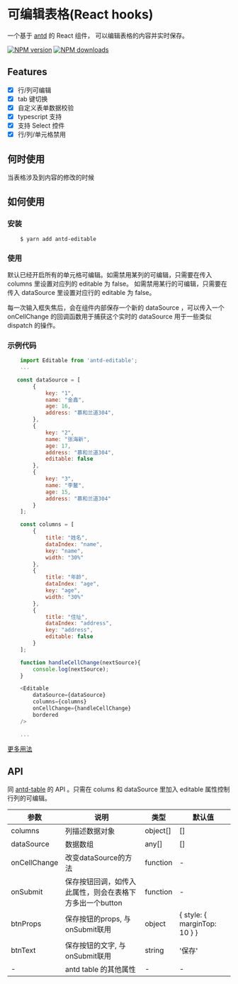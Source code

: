 # 可编辑表格(React hooks)

一个基于 [antd](https://ant.design/index-cn) 的 React 组件， 可以编辑表格的内容并实时保存。

[![NPM version](https://img.shields.io/npm/v/antd-editable.svg?style=flat)](https://npmjs.org/package/antd-editable)
[![NPM downloads](https://img.shields.io/npm/dm/antd-editable.svg?style=flat)](https://npmjs.org/package/antd-editable)

## Features

-   [x] 行/列可编辑
-   [x] tab 键切换
-   [x] 自定义表单数据校验
-   [x] typescript 支持
-   [x] 支持 Select 控件
-   [x] 行/列/单元格禁用

## 何时使用

当表格涉及到内容的修改的时候

## 如何使用

### 安装

```
    $ yarn add antd-editable
```

### 使用

默认已经开启所有的单元格可编辑。如需禁用某列的可编辑，只需要在传入 columns 里设置对应列的 editable 为 false。 如需禁用某行的可编辑，只需要在传入 dataSource 里设置对应行的 editable 为 false。

每一次输入框失焦后，会在组件内部保存一个新的 dataSource ，可以传入一个 onCellChange 的回调函数用于捕获这个实时的 dataSource 用于一些类似 dispatch 的操作。

### 示例代码

```js
    import Editable from 'antd-editable';
    ...

   const dataSource = [
        {
            key: "1",
            name: "金鑫",
            age: 16,
            address: "慕和兰道304",
        },
        {
            key: "2",
            name: "张海新",
            age: 17,
            address: "慕和兰道304",
            editable: false
        },
        {
            key: "3",
            name: "李鳌",
            age: 15,
            address: "慕和兰道304"
        }
    ];

    const columns = [
        {
            title: "姓名",
            dataIndex: "name",
            key: "name",
            width: "30%"
        },
        {
            title: "年龄",
            dataIndex: "age",
            key: "age",
            width: "30%"
        },
        {
            title: "住址",
            dataIndex: "address",
            key: "address",
            editable: false
        }
    ];

    function handleCellChange(nextSource){
        console.log(nextSource);
    }

    <Editable
        dataSource={dataSource}
        columns={columns}
        onCellChange={handleCellChange}
        bordered
    />

    ...
```

[更多用法](https://alkaids.github.io/antd-editable/)

## API

同 [antd-table](https://ant.design/components/table-cn/) 的 API 。只需在 colums 和 dataSource 里加入 editable 属性控制行列的可编辑。

<table>
    <thead>
        <tr>
            <th>
                参数
            </th>
            <th>
                说明
            </th>
            <th>
                类型
            </th>
            <th>
                默认值
            </th>                                    
        </tr>
    </thead>
    <tbody>
          <tr>
            <td>
                columns
            </td>
            <td>
                列描述数据对象
            </td> 
            <td>
                object[]
            </td>  
            <td>
                []
            </td>                 
        </tr>    
          <tr>
            <td>
                dataSource
            </td>
            <td>
                数据数组
            </td> 
            <td>
                any[]
            </td>  
            <td>
                []
            </td>                 
        </tr>    
         <tr>
            <td>
                onCellChange
            </td>
            <td>
                改变dataSource的方法
            </td> 
            <td>
                function
            </td>  
            <td>
                -
            </td>                 
        </tr>   
        <tr>
            <td>
                onSubmit
            </td>
            <td>
                保存按钮回调，如传入此属性，则会在表格下方多出一个button
            </td> 
            <td>
                function
            </td>  
            <td>
                -
            </td>                 
        </tr> 
        <tr>
            <td>
                btnProps
            </td>
            <td>
                保存按钮的props, 与onSubmit联用
            </td> 
            <td>
                object
            </td>  
            <td>
                { style: { marginTop: 10 } }
            </td>                 
        </tr>  
        <tr>
            <td>
                btnText
            </td>
            <td>
                保存按钮的文字, 与onSubmit联用
            </td> 
            <td>
                string
            </td>  
            <td>
                '保存'
            </td>                 
        </tr>          
        <tr>
            <td>
                -
            </td>
            <td>
                antd table 的其他属性
            </td>  
            <td>
                -
            </td>     
            <td>
                -
            </td>            
        </tr>
    </tbody>
</table>
